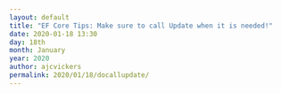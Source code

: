 ```yaml
---
layout: default
title: "EF Core Tips: Make sure to call Update when it is needed!"
date: 2020-01-18 13:30
day: 18th
month: January
year: 2020
author: ajcvickers
permalink: 2020/01/18/docallupdate/
---
```


<!-- ---
layout: post
title: 
date: 2020-01-18 13:30
author: ajcvickers
comments: true
categories: [EF Core, Entity Framework]
/2020/01/18/docallupdate/
---
My <a href="https://blog.oneunicorn.com/2020/01/17/dontcallupdate/">last post</a> talked about not calling <code>DbContext.Update</code> or <code>DbSet.Update</code> when it isn't needed. This post presents the opposite: a place where it is not obvious but necessary to call <code>Update</code>.

<h2>Getting it wrong...</h2>

Here's an example of the kind of code I see which makes this mistake. Can you spot it?

[code lang=CSharp]
public async Task&lt;IActionResult&gt; OnPostAsync(int id)
{
    // Warning: Don&#039;t copy-paste this code. It is wrong.

    var user = new User { Id = id };

    _context.Attach(user);

    if (await TryUpdateModelAsync&lt;User&gt;(
        user,
        &quot;user&quot;,
        s =&gt; s.Name, s =&gt; s.Email))
    {
        await _context.SaveChangesAsync();
        return RedirectToPage(&quot;./Index&quot;);
    }

    return Page();
}
[/code]

This code is intended to update an existing entity in the database. The sequence of events is supposed to be:

<ol>
<li>Create a new, empty User instance. (This is sometimes called a "stub".)</li>
<li>Attach it so EF will start tracking changes.</li>
<li>Use <code>TryUpdateModelAsync</code> from ASP.NET Core to set values into the entity instance.</li>
<li>EF will detect that these values have been set and mark the properties as modified.</li>
<li><code>SaveChanges</code> updates the database with these changes.</li>
</ol>

Sounds good, right? But what happens if the email coming back from the client is null? In this case setting <code>Email</code> to null in <code>TryUpdateModelAsync</code> has no affect--it's already null. This means there is no change for EF to detect, which means the <code>Email</code> property is <em>not marked as modified</em> and will <em>not be updated in the database</em>.

So, with this code, the <code>Email</code> will never be updated to NULL in the database. Instead it will retain its current value.

<h2>Fixing it...</h2>

Just changing <code>Attach</code> to <code>Update</code> in the above code will fix the issue. <code>Update</code> works the same as <code>Attach</code> except that it sets all properties as modified instead of unchanged.

[code lang=CSharp]
public async Task&lt;IActionResult&gt; OnPostAsync(int id)
{
    var user = new User { Id = id };

    _context.Update(user); // Use Update here instead of Attach

    if (await TryUpdateModelAsync&lt;User&gt;(
        user,
        &quot;user&quot;,
        s =&gt; s.Name, s =&gt; s.Email))
    {
        await _context.SaveChangesAsync();
        return RedirectToPage(&quot;./Index&quot;);
    }

    return Page();
}
[/code]

Email will now always be updated even if it is set to null, since <code>Update</code> marks all properties as modified.

<h2>Slightly better still...</h2>

So why isn't this the code that I showed in the <a href="https://blog.oneunicorn.com/2020/01/17/dontcallupdate/">previous post</a>? Notice in the code above that <code>Id</code> is set before calling <code>Update</code>. This is because EF needs to know the primary key value in order to track the entity correctly. This can also be true for some other property types--for example, alternate keys.

If we instead use the code from the previous post, then <code>TryUpdateModelAsync</code> can set every required property before EF starts tracking the entity. Ultimately all properties are marked as modified by the Update call, and so all values will be saved.

[code lang=CSharp]
public async Task&lt;IActionResult&gt; OnPostAsync(int id)
{
    var user = new User();

    if (await TryUpdateModelAsync&lt;User&gt;(
        user,
        &quot;user&quot;,
        s =&gt; s.Id, s =&gt; s.Name, s =&gt; s.Email))
    {
        _context.Update(user);

        await _context.SaveChangesAsync();
        return RedirectToPage(&quot;./Index&quot;);
    }

    return Page();
}
[/code]

Of course, you should still consider the trade-offs from the previous post when using this code.

<hr />

Note: I do not monitor comments on my blogs for several reasons. Please go through the normal process on the <a href="https://github.com/dotnet/efcore">EF Core GutHub repo</a> if you have questions or comments on these enhancements. -->
